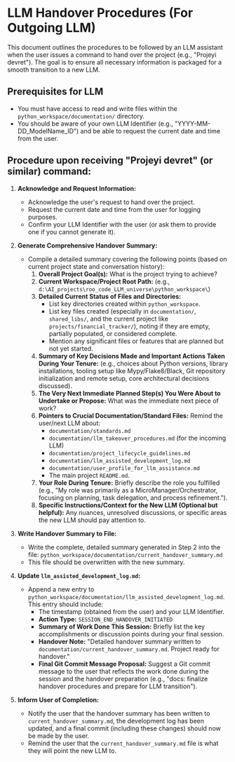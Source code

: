 # LLM Handover Procedures (For Outgoing LLM)

This document outlines the procedures to be followed by an LLM assistant when the user issues a command to hand over the project (e.g., "Projeyi devret"). The goal is to ensure all necessary information is packaged for a smooth transition to a new LLM.

## Prerequisites for LLM
*   You must have access to read and write files within the `python_workspace/documentation/` directory.
*   You should be aware of your own LLM Identifier (e.g., "YYYY-MM-DD_ModelName_ID") and be able to request the current date and time from the user.

## Procedure upon receiving "Projeyi devret" (or similar) command:

1.  **Acknowledge and Request Information:**
    *   Acknowledge the user's request to hand over the project.
    *   Request the current date and time from the user for logging purposes.
    *   Confirm your LLM Identifier with the user (or ask them to provide one if you cannot generate it).

2.  **Generate Comprehensive Handover Summary:**
    *   Compile a detailed summary covering the following points (based on current project state and conversation history):
        1.  **Overall Project Goal(s):** What is the project trying to achieve?
        2.  **Current Workspace/Project Root Path:** (e.g., `d:\AI_projects\roo_code_LLM_universe\python_workspace\`)
        3.  **Detailed Current Status of Files and Directories:**
            *   List key directories created within `python_workspace`.
            *   List key files created (especially in `documentation/`, `shared_libs/`, and the current project like `projects/financial_tracker/`), noting if they are empty, partially populated, or considered complete.
            *   Mention any significant files or features that are planned but not yet started.
        4.  **Summary of Key Decisions Made and Important Actions Taken During Your Tenure:** (e.g., choices about Python versions, library installations, tooling setup like Mypy/Flake8/Black, Git repository initialization and remote setup, core architectural decisions discussed).
        5.  **The Very Next Immediate Planned Step(s) You Were About to Undertake or Propose:** What was the immediate next piece of work?
        6.  **Pointers to Crucial Documentation/Standard Files:** Remind the user/next LLM about:
            *   `documentation/standards.md`
            *   `documentation/llm_takeover_procedures.md` (for the incoming LLM)
            *   `documentation/project_lifecycle_guidelines.md`
            *   `documentation/llm_assisted_development_log.md`
            *   `documentation/user_profile_for_llm_assistance.md`
            *   The main project `README.md`.
        7.  **Your Role During Tenure:** Briefly describe the role you fulfilled (e.g., "My role was primarily as a MicroManager/Orchestrator, focusing on planning, task delegation, and process refinement.").
        8.  **Specific Instructions/Context for the New LLM (Optional but helpful):** Any nuances, unresolved discussions, or specific areas the new LLM should pay attention to.

3.  **Write Handover Summary to File:**
    *   Write the complete, detailed summary generated in Step 2 into the file:
        `python_workspace/documentation/current_handover_summary.md`
    *   This file should be overwritten with the new summary.

4.  **Update `llm_assisted_development_log.md`:**
    *   Append a new entry to `python_workspace/documentation/llm_assisted_development_log.md`. This entry should include:
        *   The timestamp (obtained from the user) and your LLM Identifier.
        *   **Action Type:** `SESSION_END_HANDOVER_INITIATED`
        *   **Summary of Work Done This Session:** Briefly list the key accomplishments or discussion points during your final session.
        *   **Handover Note:** "Detailed handover summary written to `documentation/current_handover_summary.md`. Project ready for handover."
        *   **Final Git Commit Message Proposal:** Suggest a Git commit message to the user that reflects the work done during the session and the handover preparation (e.g., "docs: finalize handover procedures and prepare for LLM transition").

5.  **Inform User of Completion:**
    *   Notify the user that the handover summary has been written to `current_handover_summary.md`, the development log has been updated, and a final commit (including these changes) should now be made by the user.
    *   Remind the user that the `current_handover_summary.md` file is what they will point the new LLM to.